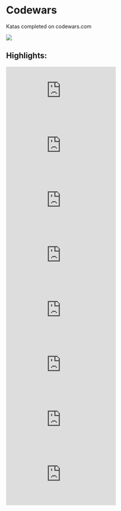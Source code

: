 # Codewars
Katas completed on codewars.com

![](https://www.codewars.com/users/arctic_code/badges/micro)
## Highlights:
![beeramid](https://github.com/alpodolsky/Codewars/blob/master/CKatas/beeramid.c)
![duplicate encoder](https://github.com/alpodolsky/Codewars/blob/master/CKatas/dupEncoder.c)
![nth fibonacci](https://github.com/alpodolsky/Codewars/blob/master/CKatas/nthFib.c)
![parity outlier](https://github.com/alpodolsky/Codewars/blob/master/CKatas/ParityOutlier.c)
![validate phone number](https://github.com/alpodolsky/Codewars/blob/master/CKatas/validPhoneNumber.c)
![big number/narcissitic number](https://github.com/alpodolsky/Codewars/blob/master/CKatas/bigNum.c)
![bit counting](https://github.com/alpodolsky/Codewars/blob/master/CKatas/bitCount.c)
![playing with digits](https://github.com/alpodolsky/Codewars/blob/master/CKatas/playWithDigits.c)
